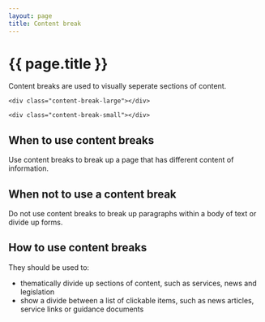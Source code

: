 ```yaml
---
layout: page
title: Content break
---
```


# {{ page.title }}

Content breaks are used to visually seperate sections of content.

<div class="content-break-large"></div>

    <div class="content-break-large"></div>

<div class="content-break-small"></div>

    <div class="content-break-small"></div>

## When to use content breaks

Use content breaks to break up a page that has different content of information.

## When not to use a content break

Do not use content breaks to break up paragraphs within a body of text or divide up forms.

## How to use content breaks

They should be used to:
<ul>
  <li>thematically divide up sections of content, such as services, news and legislation</li>
  <li>show a divide between a list of clickable items, such as news articles, service links or guidance documents</li>
</ul>


